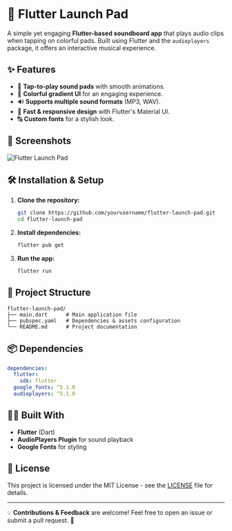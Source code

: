 # 🎵 Flutter Launch Pad

A simple yet engaging **Flutter-based soundboard app** that plays audio clips when tapping on colorful pads. Built using Flutter and the `audioplayers` package, it offers an interactive musical experience.

## ✨ Features
- 🎼 **Tap-to-play sound pads** with smooth animations.
- 🎨 **Colorful gradient UI** for an engaging experience.
- 🔊 **Supports multiple sound formats** (MP3, WAV).
- 🚀 **Fast & responsive design** with Flutter's Material UI.
- 🔠 **Custom fonts** for a stylish look.

## 📸 Screenshots
![Flutter Launch Pad](https://your-image-url.com)

## 🛠️ Installation & Setup

1. **Clone the repository:**
   ```sh
   git clone https://github.com/yourusername/flutter-launch-pad.git
   cd flutter-launch-pad
   ```
2. **Install dependencies:**
   ```sh
   flutter pub get
   ```
3. **Run the app:**
   ```sh
   flutter run
   ```

## 📁 Project Structure
```
flutter-launch-pad/
├── main.dart      # Main application file
├── pubspec.yaml   # Dependencies & assets configuration
└── README.md      # Project documentation
```

## 📦 Dependencies
```yaml
dependencies:
  flutter:
    sdk: flutter
  google_fonts: ^5.1.0
  audioplayers: ^5.1.0
```

## 👨‍💻 Built With
- **Flutter** (Dart)
- **AudioPlayers Plugin** for sound playback
- **Google Fonts** for styling

## 📜 License
This project is licensed under the MIT License - see the [LICENSE](LICENSE) file for details.

---

💡 **Contributions & Feedback** are welcome! Feel free to open an issue or submit a pull request. 🚀
